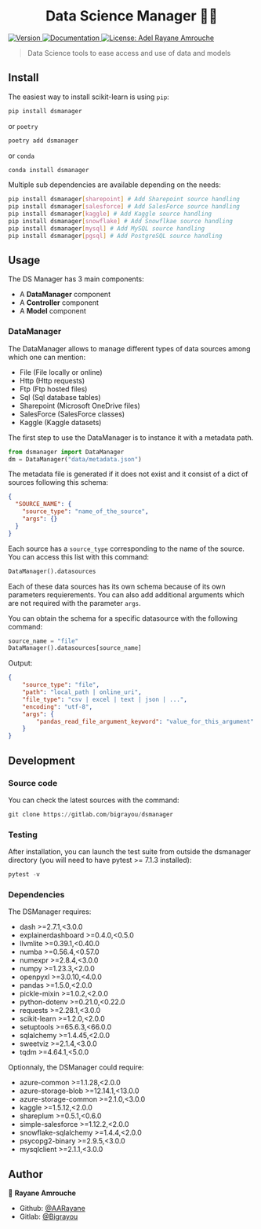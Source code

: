 <h1 align="center"
>Data Science Manager 👨‍💻
</h1>
<p
>
  <a
  href="#"
  target="_blank"
  >
    <img
    alt="Version"
    src="https://img.shields.io/badge/version-1.1-blue.svg?cacheSeconds=2592000"
    />
  </a>
  <a
  href="http://dsmanager.rtfd.io/"
  target="_blank"
  >
    <img
    alt="Documentation"
    src="https://img.shields.io/badge/documentation-pdoc-orange.svg"
    />
  </a>
  <a
  href="LICENSE"
  target="_blank"
  >
    <img
    alt="License: Adel Rayane Amrouche"
    src="https://img.shields.io/badge/License-Adel Rayane Amrouche-yellow.svg"
    />
  </a>
</p>

> Data Science tools to ease access and use of data and models

## Install

The easiest way to install scikit-learn is using `pip`:

```sh
pip install dsmanager
```

or `poetry`

```sh
poetry add dsmanager
```

or `conda`

```sh
conda install dsmanager
```

Multiple sub dependencies are available depending on the needs:

```sh
pip install dsmanager[sharepoint] # Add Sharepoint source handling
pip install dsmanager[salesforce] # Add SalesForce source handling
pip install dsmanager[kaggle] # Add Kaggle source handling
pip install dsmanager[snowflake] # Add Snowflkae source handling
pip install dsmanager[mysql] # Add MySQL source handling
pip install dsmanager[pgsql] # Add PostgreSQL source handling
```

## Usage

The DS Manager has 3 main components:

- A **DataManager** component
- A **Controller** component
- A **Model** component

### DataManager

The DataManager allows to manage different types of data sources among which one can mention:

- File (File locally or online)
- Http (Http requests)
- Ftp (Ftp hosted files)
- Sql (Sql database tables)
- Sharepoint (Microsoft OneDrive files)
- SalesForce (SalesForce classes)
- Kaggle (Kaggle datasets)

The first step to use the DataManager is to instance it with a metadata path.

```python
from dsmanager import DataManager
dm = DataManager("data/metadata.json")
```

The metadata file is generated if it does not exist and it consist of a dict of sources following this schema:

```json
{
  "SOURCE_NAME": {
    "source_type": "name_of_the_source",
    "args": {}
  }
}
```

Each source has a `source_type` corresponding to the name of the source. You can access this list with this command:

```python
DataManager().datasources
```

Each of these data sources has its own schema because of its own parameters requierements. You can also add additional arguments which are not required with the parameter `args`.

You can obtain the schema for a specific datasource with the following command:

```python
source_name = "file"
DataManager().datasources[source_name]
```

Output:

```json
{
    "source_type": "file",
    "path": "local_path | online_uri",
    "file_type": "csv | excel | text | json | ...",
    "encoding": "utf-8",
    "args": {
        "pandas_read_file_argument_keyword": "value_for_this_argument"
    }
}
```

## Development

### Source code

You can check the latest sources with the command:

```python
git clone https://gitlab.com/bigrayou/dsmanager
```

### Testing

After installation, you can launch the test suite from outside the dsmanager directory (you will need to have pytest >= 7.1.3 installed):

```python
pytest -v
```

### Dependencies

The DSManager requires:

- dash >=2.7.1,<3.0.0
- explainerdashboard >=0.4.0,<0.5.0
- llvmlite >=0.39.1,<0.40.0
- numba >=0.56.4,<0.57.0
- numexpr >=2.8.4,<3.0.0
- numpy >=1.23.3,<2.0.0
- openpyxl >=3.0.10,<4.0.0
- pandas >=1.5.0,<2.0.0
- pickle-mixin >=1.0.2,<2.0.0
- python-dotenv >=0.21.0,<0.22.0
- requests >=2.28.1,<3.0.0
- scikit-learn >=1.2.0,<2.0.0
- setuptools >=65.6.3,<66.0.0
- sqlalchemy >=1.4.45,<2.0.0
- sweetviz >=2.1.4,<3.0.0
- tqdm >=4.64.1,<5.0.0

Optionnaly, the DSManager could require:

- azure-common >=1.1.28,<2.0.0
- azure-storage-blob >=12.14.1,<13.0.0
- azure-storage-common >=2.1.0,<3.0.0
- kaggle >=1.5.12,<2.0.0
- shareplum >=0.5.1,<0.6.0
- simple-salesforce >=1.12.2,<2.0.0
- snowflake-sqlalchemy >=1.4.4,<2.0.0
- psycopg2-binary >=2.9.5,<3.0.0
- mysqlclient >=2.1.1,<3.0.0

## Author

👤 **Rayane Amrouche**

- Github: [@AARayane](https://github.com/AARayane)
- Gitlab: [@Bigrayou](https://gitlab.com/bigrayou)
